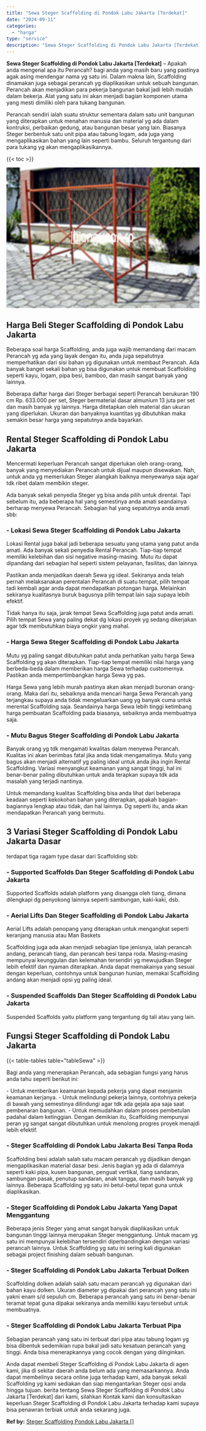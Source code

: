 ```yaml
---
title: "Sewa Steger Scaffolding di Pondok Labu Jakarta [Terdekat]"
date: "2024-09-11"
categories: 
  - "harga"
type: "service"
description: "Sewa Steger Scaffolding di Pondok Labu Jakarta [Terdekat]. Anda dapat membeli Steger Scaffolding di Pondok Labu Jakarta di agen kami, jika di sekitar daerah..."
---
```


**Sewa Steger Scaffolding di Pondok Labu Jakarta \[Terdekat\]** – Apakah anda mengenal apa itu Perancah? bagi anda yang masih baru yang pastinya agak asing mendengar nama yg satu ini. Dalam makna lain, Scaffolding dinamakan juga sebagai perancah yg diaplikasikan untuk sebuah bangunan. Perancah akan menjadikan para pekerja bangunan bakal jadi lebih mudah dalam bekerja. Alat yang satu ini akan menjadi bagian komponen utama yang mesti dimiliki oleh para tukang bangunan.

Perancah sendiri ialah suatu struktur sementara dalam satu unit bangunan yang diterapkan untuk menahan manusia dan material yg ada dalam kontruksi, perbaikan gedung, atau bangunan besar yang lain. Biasanya Steger berbentuk satu unit pipa atau tabung logam, ada juga yang mengaplikasikan bahan yang lain seperti bambu. Seluruh tergantung dari para tukang yg akan mengaplikasikannya.

{{< toc >}}

![Sewa Steger Scaffolding di Pondok Labu Jakarta [Terdekat]](/images/sewa-scaffolding-steger-19.png)

## Harga Beli Steger Scaffolding di Pondok Labu Jakarta

Beberapa soal harga Scaffolding, anda juga wajib memandang dari macam Perancah yg ada yang layak dengan itu, anda juga sepatutnya memperhatikan dari sisi bahan yg digunakan untuk membaut Perancah. Ada banyak banget sekali bahan yg bisa digunakan untuk membuat Scaffolding seperti kayu, logam, pipa besi, bamboo, dan masih sangat banyak yang lainnya.

Beberapa daftar harga dari Steger berbagai seperti Perancah berukuran 190 cm Rp. 633.000 per set, Steger bermaterial dasar almunium 13 juta per set dan masih banyak yg lainnya. Harga ditetapkan oleh material dan ukuran yang diperlukan. Ukuran dan banyaknya kuantitas yg dibutuhkan maka semakin besar harga yang sepatutnya anda bayarkan.

## Rental Steger Scaffolding di Pondok Labu Jakarta

Mencermati keperluan Perancah sangat diperlukan oleh orang-orang, banyak yang menyediakan Perancah untuk dijual maupun disewakan. Nah, untuk anda yg memerlukan Steger alangkah baiknya menyewanya saja agar tdk ribet dalam membikin steger.

Ada banyak sekali penyedia Steger yg bisa anda pilih untuk dirental. Tapi sebelum itu, ada beberapa hal yang semestinya anda amati seandainya berharap menyewa Perancah. Sebagian hal yang sepatutnya anda amati sbb:

### \- Lokasi Sewa Steger Scaffolding di Pondok Labu Jakarta

Lokasi Rental juga bakal jadi beberapa sesuatu yang utama yang patut anda amati. Ada banyak sekali penyedia Rental Perancah. Tiap-tiap tempat memiliki kelebihan dan sisi negative masing-masing. Mutu itu dapat dipandang dari sebagian hal seperti sistem pelayanan, fasilitas, dan lainnya.

Pastikan anda menjadikan daerah Sewa yg ideal. Sekiranya anda telah pernah melaksanakan perentalan Perancah di suatu tempat, pilih tempat tadi kembali agar anda dapat mendapatkan potongan harga. Melainkan sekiranya kualitasnya buruk bagusnya pilih tempat lain saja supaya lebih efektif.

Tidak hanya itu saja, jarak tempat Sewa Scaffolding juga patut anda amati. Pilih tempat Sewa yang paling dekat dg lokasi proyek yg sedang dikerjakan agar tdk membutuhkan biaya ongkir yang mahal.

### \- Harga Sewa Steger Scaffolding di Pondok Labu Jakarta

Mutu yg paling sangat dibutuhkan patut anda perhatikan yaitu harga Sewa Scaffolding yg akan diterapkan. Tiap-tiap tempat memiliki nilai harga yang berbeda-beda dalam memberikan harga Sewa terhadap customernya. Pastikan anda mempertimbangkan harga Sewa yg pas.

Harga Sewa yang lebih murah pastinya akan akan menjadi buronan orang-orang. Maka dari itu, sebaiknya anda mencari harga Sewa Perancah yang terjangkau supaya anda tidak mengeluarkan uang yg banyak cuma untuk merental Scaffolding saja. Seandainya harga Sewa lebih tinggi ketimbang harga pembuatan Scaffolding pada biasanya, sebaiknya anda membuatnya saja.

### \- Mutu Bagus Steger Scaffolding di Pondok Labu Jakarta

Banyak orang yg tdk mengamati kwalitas dalam menyewa Perancah. Kualitas ini akan berimbas fatal jika anda tidak mengamatinya. Mutu yang bagus akan menjadi alternatif yg paling ideal untuk anda jika ingin Rental Scaffolding. Variasi menyangkut keamanan yang sangat tinggi, hal ini benar-benar paling dibutuhkan untuk anda terapkan supaya tdk ada masalah yang terjadi nantinya.

Untuk memandang kualitas Scaffolding bisa anda lihat dari beberapa keadaan seperti kekokohan bahan yang diterapkan, apakah bagian-bagiannya lengkap atau tidak, dan hal lainnya. Dg seperti itu, anda akan mendapatkan Perancah yang bermutu.

## 3 Variasi Steger Scaffolding di Pondok Labu Jakarta Dasar

terdapat tiga ragam type dasar dari Scaffolding sbb:

### \- Supported Scaffolds Dan Steger Scaffolding di Pondok Labu Jakarta

Supported Scaffolds adalah platform yang disangga oleh tiang, dimana dilengkapi dg penyokong lainnya seperti sambungan, kaki-kaki, dsb.

### \- Aerial Lifts Dan Steger Scaffolding di Pondok Labu Jakarta

Aerial Lifts adalah penopang yang diterapkan untuk mengangkat seperti keranjang manusia atau Man Baskets

Scaffolding juga ada akan menjadi sebagian tipe jenisnya, ialah perancah andang, perancah tiang, dan perancah besi tanpa roda. Masing-masing mempunyai keunggulan dan kelemahan tersendiri yg mewujudkan Steger lebih efektif dan nyaman diterapkan. Anda dapat memakainya yang sesuai dengan keperluan, contohnya untuk bangunan hunian, memakai Scaffolding andang akan menjadi opsi yg paling ideal.

### \- Suspended Scaffolds Dan Steger Scaffolding di Pondok Labu Jakarta

Suspended Scaffolds yaitu platform yang tergantung dg tali atau yang lain.

## Fungsi Steger Scaffolding di Pondok Labu Jakarta

{{< table-tables table="tableSewa" >}}

Bagi anda yang menerapkan Perancah, ada sebagian fungsi yang harus anda tahu seperti berikut ini:

\- Untuk memberikan keamanan kepada pekerja yang dapat menjamin keamanan kerjanya. - Untuk melindungi pekerja lainnya, contohnya pekerja di bawah yang semestinya dilindungi agar tdk ada gejala apa saja saat pembenaran bangunan. - Untuk memudahkan dalam proses pembetulan padahal dalam ketinggian. Dengan demikian itu, Scaffolding mempunyai peran yg sangat sangat dibutuhkan untuk menolong progres proyek menajdi lebih efektif.

### \- Steger Scaffolding di Pondok Labu Jakarta Besi Tanpa Roda

Scaffolding besi adalah salah satu macam perancah yg dijadikan dengan mengaplikasikan material dasar besi. Jenis bagian yg ada di dalamnya seperti kaki pipa, kusen bangunan, penguat vertikal, tiang sandaran, sambungan pasak, penutup sandaran, anak tangga, dan masih banyak yg lainnya. Beberapa Scaffolding yg satu ini betul-betul tepat guna untuk diaplikasikan.

### \- Steger Scaffolding di Pondok Labu Jakarta Yang Dapat Menggantung

Beberapa jenis Steger yang amat sangat banyak diaplikasikan untuk bangunan tinggi lainnya merupakan Steger menggantung. Untuk macam yg satu ini mempunyai kelebihan tersendiri diperbandingkan dengan variasi perancah lainnya. Untuk Scaffolding yg satu ini sering kali digunakan sebagai project finishing dalam sebuah bangunan.

### \- Steger Scaffolding di Pondok Labu Jakarta Terbuat Dolken

Scaffolding dolken adalah salah satu macam perancah yg digunakan dari bahan kayu dolken. Ukuran diameter yg dipakai dari perancah yang satu ini yakni enam s/d sepuluh cm. Beberapa perancah yang satu ini benar-benar teramat tepat guna dipakai sekiranya anda memiliki kayu tersebut untuk membuatnya.

### \- Steger Scaffolding di Pondok Labu Jakarta Terbuat Pipa

Sebagian perancah yang satu ini terbuat dari pipa atau tabung logam yg bisa dibentuk sedemikian rupa bakal jadi satu kesatuan perancah yang tinggi. Anda bisa menerapkannya yang cocok dengan yang diinginkan.

Anda dapat membeli Steger Scaffolding di Pondok Labu Jakarta di agen kami, jika di sekitar daerah anda belum ada yang memasarkannya. Anda dapat membelinya secara online juga terhadap kami, ada banyak sekali Scaffolding yg kami sediakan dan siap mengantarkan Steger opsi anda hingga tujuan. berita tentang Sewa Steger Scaffolding di Pondok Labu Jakarta \[Terdekat\] dari kami, silahkan Kontak kami dan konsultasikan keperluan Steger Scaffolding di Pondok Labu Jakarta terhadap kami supaya bisa penawran terbiak untuk anda sekarang juga.

**Ref by:** [Steger Scaffolding Pondok Labu Jakarta []](https://id.wikipedia.org/wiki/Steger)
